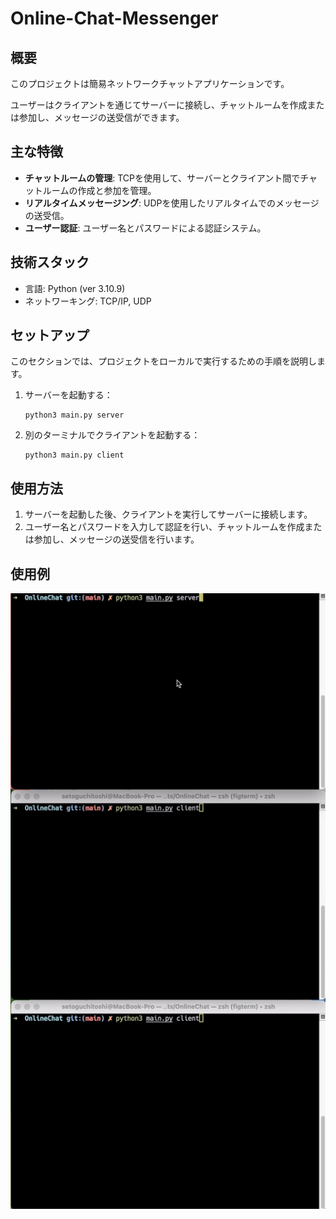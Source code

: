 # Online-Chat-Messenger

## 概要
このプロジェクトは簡易ネットワークチャットアプリケーションです。

ユーザーはクライアントを通じてサーバーに接続し、チャットルームを作成または参加し、メッセージの送受信ができます。

## 主な特徴
- **チャットルームの管理**: TCPを使用して、サーバーとクライアント間でチャットルームの作成と参加を管理。
- **リアルタイムメッセージング**: UDPを使用したリアルタイムでのメッセージの送受信。
- **ユーザー認証**: ユーザー名とパスワードによる認証システム。

## 技術スタック
- 言語: Python (ver 3.10.9)
- ネットワーキング: TCP/IP, UDP

## セットアップ
このセクションでは、プロジェクトをローカルで実行するための手順を説明します。

1. サーバーを起動する：
   ```
   python3 main.py server
   ```
2. 別のターミナルでクライアントを起動する：
   ```
   python3 main.py client
   ```

## 使用方法
1. サーバーを起動した後、クライアントを実行してサーバーに接続します。
2. ユーザー名とパスワードを入力して認証を行い、チャットルームを作成または参加し、メッセージの送受信を行います。

## 使用例
![demo](demo.gif)
